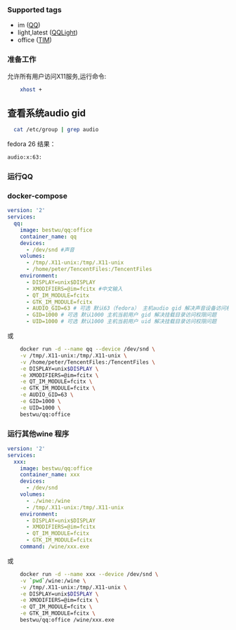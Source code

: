 ### Supported tags

* im ([QQ](https://github.com/bestwu/docker-qq/blob/master/im/Dockerfile))
* light,latest ([QQLight](https://github.com/bestwu/docker-qq/blob/master/im.light/Dockerfile))
* office ([TIM](https://github.com/bestwu/docker-qq/blob/master/office/Dockerfile))

### 准备工作

允许所有用户访问X11服务,运行命令:

```bash
    xhost +
```

## 查看系统audio gid

```bash
  cat /etc/group | grep audio
```

fedora 26 结果：

```bash
audio:x:63:
```

### 运行QQ

### docker-compose

```yml
version: '2'
services:
  qq:
    image: bestwu/qq:office
    container_name: qq
    devices:
      - /dev/snd #声音
    volumes:
      - /tmp/.X11-unix:/tmp/.X11-unix
      - /home/peter/TencentFiles:/TencentFiles
    environment:
      - DISPLAY=unix$DISPLAY
      - XMODIFIERS=@im=fcitx #中文输入
      - QT_IM_MODULE=fcitx
      - GTK_IM_MODULE=fcitx
      - AUDIO_GID=63 # 可选 默认63（fedora） 主机audio gid 解决声音设备访问权限问题
      - GID=1000 # 可选 默认1000 主机当前用户 gid 解决挂载目录访问权限问题
      - UID=1000 # 可选 默认1000 主机当前用户 uid 解决挂载目录访问权限问题
```

或

```bash
    docker run -d --name qq --device /dev/snd \
    -v /tmp/.X11-unix:/tmp/.X11-unix \
    -v /home/peter/TencentFiles:/TencentFiles \
    -e DISPLAY=unix$DISPLAY \
    -e XMODIFIERS=@im=fcitx \
    -e QT_IM_MODULE=fcitx \
    -e GTK_IM_MODULE=fcitx \
    -e AUDIO_GID=63 \
    -e GID=1000 \
    -e UID=1000 \
    bestwu/qq:office
```

### 运行其他wine 程序

```yml
version: '2'
services:
  xxx:
    image: bestwu/qq:office
    container_name: xxx
    devices:
      - /dev/snd
    volumes:
      - ./wine:/wine
      - /tmp/.X11-unix:/tmp/.X11-unix
    environment:
      - DISPLAY=unix$DISPLAY
      - XMODIFIERS=@im=fcitx
      - QT_IM_MODULE=fcitx
      - GTK_IM_MODULE=fcitx
    command: /wine/xxx.exe
```

或

```bash
    docker run -d --name xxx --device /dev/snd \
    -v `pwd`/wine:/wine \
    -v /tmp/.X11-unix:/tmp/.X11-unix \
    -e DISPLAY=unix$DISPLAY \
    -e XMODIFIERS=@im=fcitx \
    -e QT_IM_MODULE=fcitx \
    -e GTK_IM_MODULE=fcitx \
    bestwu/qq:office /wine/xxx.exe
```
